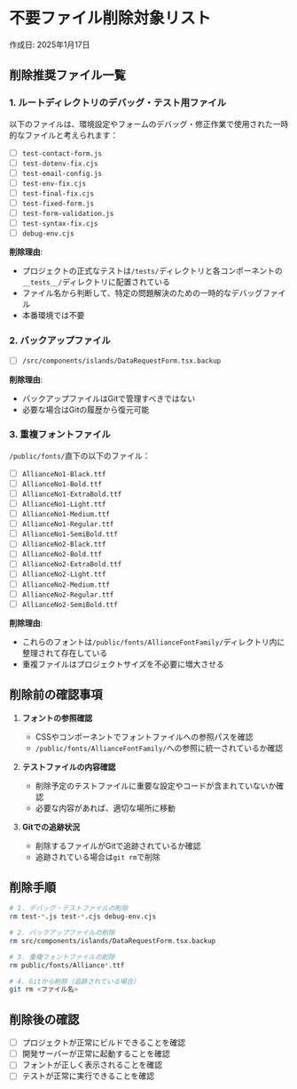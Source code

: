 # 不要ファイル削除対象リスト

作成日: 2025年1月17日

## 削除推奨ファイル一覧

### 1. ルートディレクトリのデバッグ・テスト用ファイル

以下のファイルは、環境設定やフォームのデバッグ・修正作業で使用された一時的なファイルと考えられます：

- [ ] `test-contact-form.js`
- [ ] `test-dotenv-fix.cjs`
- [ ] `test-email-config.js`
- [ ] `test-env-fix.cjs`
- [ ] `test-final-fix.cjs`
- [ ] `test-fixed-form.js`
- [ ] `test-form-validation.js`
- [ ] `test-syntax-fix.cjs`
- [ ] `debug-env.cjs`

**削除理由**: 
- プロジェクトの正式なテストは`/tests/`ディレクトリと各コンポーネントの`__tests__/`ディレクトリに配置されている
- ファイル名から判断して、特定の問題解決のための一時的なデバッグファイル
- 本番環境では不要

### 2. バックアップファイル

- [ ] `/src/components/islands/DataRequestForm.tsx.backup`

**削除理由**:
- バックアップファイルはGitで管理すべきではない
- 必要な場合はGitの履歴から復元可能

### 3. 重複フォントファイル

`/public/fonts/`直下の以下のファイル：

- [ ] `AllianceNo1-Black.ttf`
- [ ] `AllianceNo1-Bold.ttf`
- [ ] `AllianceNo1-ExtraBold.ttf`
- [ ] `AllianceNo1-Light.ttf`
- [ ] `AllianceNo1-Medium.ttf`
- [ ] `AllianceNo1-Regular.ttf`
- [ ] `AllianceNo1-SemiBold.ttf`
- [ ] `AllianceNo2-Black.ttf`
- [ ] `AllianceNo2-Bold.ttf`
- [ ] `AllianceNo2-ExtraBold.ttf`
- [ ] `AllianceNo2-Light.ttf`
- [ ] `AllianceNo2-Medium.ttf`
- [ ] `AllianceNo2-Regular.ttf`
- [ ] `AllianceNo2-SemiBold.ttf`

**削除理由**:
- これらのフォントは`/public/fonts/AllianceFontFamily/`ディレクトリ内に整理されて存在している
- 重複ファイルはプロジェクトサイズを不必要に増大させる

## 削除前の確認事項

1. **フォントの参照確認**
   - CSSやコンポーネントでフォントファイルへの参照パスを確認
   - `/public/fonts/AllianceFontFamily/`への参照に統一されているか確認

2. **テストファイルの内容確認**
   - 削除予定のテストファイルに重要な設定やコードが含まれていないか確認
   - 必要な内容があれば、適切な場所に移動

3. **Gitでの追跡状況**
   - 削除するファイルがGitで追跡されているか確認
   - 追跡されている場合は`git rm`で削除

## 削除手順

```bash
# 1. デバッグ・テストファイルの削除
rm test-*.js test-*.cjs debug-env.cjs

# 2. バックアップファイルの削除
rm src/components/islands/DataRequestForm.tsx.backup

# 3. 重複フォントファイルの削除
rm public/fonts/Alliance*.ttf

# 4. Gitから削除（追跡されている場合）
git rm <ファイル名>
```

## 削除後の確認

- [ ] プロジェクトが正常にビルドできることを確認
- [ ] 開発サーバーが正常に起動することを確認
- [ ] フォントが正しく表示されることを確認
- [ ] テストが正常に実行できることを確認